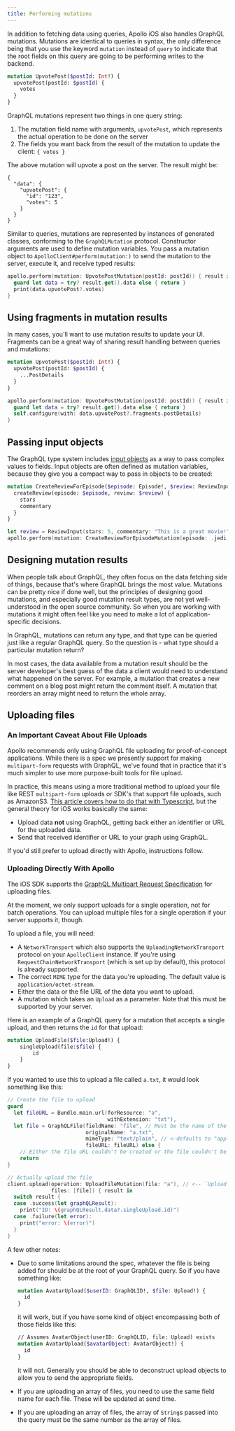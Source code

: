 ```yaml
---
title: Performing mutations
---
```


In addition to fetching data using queries, Apollo iOS also handles GraphQL mutations. Mutations are identical to queries in syntax, the only difference being that you use the keyword `mutation` instead of `query` to indicate that the root fields on this query are going to be performing writes to the backend.

```graphql
mutation UpvotePost($postId: Int!) {
  upvotePost(postId: $postId) {
    votes
  }
}

```

GraphQL mutations represent two things in one query string:

1. The mutation field name with arguments, `upvotePost`, which represents the actual operation to be done on the server
2. The fields you want back from the result of the mutation to update the client: `{ votes }`

The above mutation will upvote a post on the server. The result might be:

```
{
  "data": {
    "upvotePost": {
      "id": "123",
      "votes": 5
    }
  }
}
```

Similar to queries, mutations are represented by instances of generated classes, conforming to the `GraphQLMutation` protocol. Constructor arguments are used to define mutation variables. You pass a mutation object to `ApolloClient#perform(mutation:)` to send the mutation to the server, execute it, and receive typed results:

```swift
apollo.perform(mutation: UpvotePostMutation(postId: postId)) { result in
  guard let data = try? result.get().data else { return }
  print(data.upvotePost?.votes)
}
```

## Using fragments in mutation results

In many cases, you'll want to use mutation results to update your UI. Fragments can be a great way of sharing result handling between queries and mutations:

```graphql
mutation UpvotePost($postId: Int!) {
  upvotePost(postId: $postId) {
    ...PostDetails
  }
}
```

```swift
apollo.perform(mutation: UpvotePostMutation(postId: postId)) { result in
  guard let data = try? result.get().data else { return }
  self.configure(with: data.upvotePost?.fragments.postDetails)
}
```

## Passing input objects

The GraphQL type system includes [input objects](http://graphql.org/learn/schema/#input-types) as a way to pass complex values to fields. Input objects are often defined as mutation variables, because they give you a compact way to pass in objects to be created:

```graphql
mutation CreateReviewForEpisode($episode: Episode!, $review: ReviewInput!) {
  createReview(episode: $episode, review: $review) {
    stars
    commentary
  }
}
```

```swift
let review = ReviewInput(stars: 5, commentary: "This is a great movie!")
apollo.perform(mutation: CreateReviewForEpisodeMutation(episode: .jedi, review: review))
```

## Designing mutation results

When people talk about GraphQL, they often focus on the data fetching side of things, because that's where GraphQL brings the most value. Mutations can be pretty nice if done well, but the principles of designing good mutations, and especially good mutation result types, are not yet well-understood in the open source community. So when you are working with mutations it might often feel like you need to make a lot of application-specific decisions.

In GraphQL, mutations can return any type, and that type can be queried just like a regular GraphQL query. So the question is - what type should a particular mutation return?

In most cases, the data available from a mutation result should be the server developer's best guess of the data a client would need to understand what happened on the server. For example, a mutation that creates a new comment on a blog post might return the comment itself. A mutation that reorders an array might need to return the whole array.

## Uploading files

### An Important Caveat About File Uploads
Apollo recommends only using GraphQL file uploading for proof-of-concept applications. While there is a spec we presently support for making `multipart-form` requests with GraphQL, we've found that in practice that it's much simpler to use more purpose-built tools for file upload.

In practice, this means using a more traditional method to upload your file like REST `multipart-form` uploads or SDK's that support file uploads, such as AmazonS3. [This article covers how to do that with Typescript](https://www.apollographql.com/blog/graphql-file-uploads-with-react-hooks-typescript-amazon-s3-tutorial-ef39d21066a2), but the general theory for iOS works basically the same: 

- Upload data **not** using GraphQL, getting back either an identifier or URL for the uploaded data.
- Send that received identifier or URL to your graph using GraphQL.

If you'd still prefer to upload directly with Apollo, instructions follow. 

### Uploading Directly With Apollo

The iOS SDK supports the [GraphQL Multipart Request Specification](https://github.com/jaydenseric/graphql-multipart-request-spec#multipart-form-field-structure) for uploading files. 

At the moment, we only support uploads for a single operation, not for batch operations. You can upload multiple files for a single operation if your server supports it, though.

To upload a file, you will need: 

- A `NetworkTransport` which also supports the `UploadingNetworkTransport` protocol on your `ApolloClient` instance. If you're using `RequestChainNetworkTransport` (which is set up by default), this protocol is already supported.
- The correct `MIME` type for the data you're uploading. The default value is `application/octet-stream`. 
- Either the data or the file URL of the data you want to upload. 
- A mutation which takes an `Upload` as a parameter. Note that this must be supported by your server. 

Here is an example of a GraphQL query for a mutation that accepts a single upload, and then returns the `id` for that upload:

```graphql
mutation UploadFile($file:Upload!) {
    singleUpload(file:$file) {
        id
    }
}
```

If you wanted to use this to upload a file called `a.txt`, it would look something like this: 

```swift
// Create the file to upload
guard
  let fileURL = Bundle.main.url(forResource: "a", 
                                withExtension: "txt"),
  let file = GraphQLFile(fieldName: "file", // Must be the name of the field the file is being uploaded to
                         originalName: "a.txt", 
                         mimeType: "text/plain", // <-defaults to "application/octet-stream"
                         fileURL: fileURL) else {
    // Either the file URL couldn't be created or the file couldn't be created.
    return 
}

// Actually upload the file
client.upload(operation: UploadFileMutation(file: "a"), // <-- `Upload` is a custom scalar that's a `String` under the hood.
              files: [file]) { result in 
  switch result {
  case .success(let graphQLResult):
    print("ID: \(graphQLResult.data?.singleUpload.id)")
  case .failure(let error):
    print("error: \(error)")
  }
}
```

A few other notes: 

- Due to some limitations around the spec, whatever the file is being added for should be at the root of your GraphQL query. So if you have something like: 

    ```graphql
    mutation AvatarUpload($userID: GraphQLID!, $file: Upload!) {
      id
    }
    ```

    it will work, but if you have some kind of object encompassing both of those fields like this:   
  
    ```graphql
    // Assumes AvatarObject(userID: GraphQLID, file: Upload) exists
    mutation AvatarUpload($avatarObject: AvatarObject!) {
      id
    }
    ```
    
    it will not. Generally you should be able to deconstruct upload objects to allow you to send the appropriate fields.

- If you are uploading an array of files, you need to use the same field name for each file. These will be updated at send time.
- If you are uploading an array of files, the array of `String`s passed into the query must be the same number as the array of files.
